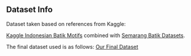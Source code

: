 <h2>Dataset Info</h2>
Dataset taken based on references from Kaggle: 

[Kaggle Indonesian Batik Motifs](https://www.kaggle.com/datasets/alfanme/indonesian-batik-motifs-corak-app) combined with [Semarang Batik Datasets](https://www.kaggle.com/datasets/edywinarno/semarang-batik-datasets).

The final dataset used is as follows:
[Our Final Dataset](https://drive.google.com/file/d/1my5Xr0NSYaEsgwaDEG9HkaK1LOlNsnFJ/view?usp=sharing)

